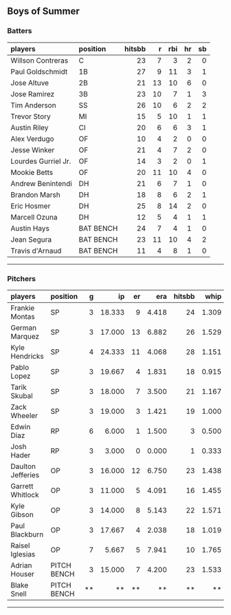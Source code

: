 ## Boys of Summer

### Batters

 
|players             |position  | hitsbb|  r| rbi| hr| sb| 
|:-------------------|:---------|------:|--:|---:|--:|--:| 
|Willson Contreras   |C         |     23|  7|   3|  2|  0| 
|Paul Goldschmidt    |1B        |     27|  9|  11|  3|  1| 
|Jose Altuve         |2B        |     21| 13|  10|  6|  0| 
|Jose Ramirez        |3B        |     23| 10|   7|  1|  3| 
|Tim Anderson        |SS        |     26| 10|   6|  2|  2| 
|Trevor Story        |MI        |     15|  5|  10|  1|  1| 
|Austin Riley        |CI        |     20|  6|   6|  3|  1| 
|Alex Verdugo        |OF        |     10|  4|   2|  0|  0| 
|Jesse Winker        |OF        |     21|  4|   7|  2|  0| 
|Lourdes Gurriel Jr. |OF        |     14|  3|   2|  0|  1| 
|Mookie Betts        |OF        |     20| 11|  10|  4|  0| 
|Andrew Benintendi   |DH        |     21|  6|   7|  1|  0| 
|Brandon Marsh       |DH        |     18|  8|   6|  2|  1| 
|Eric Hosmer         |DH        |     25|  8|  14|  2|  0| 
|Marcell Ozuna       |DH        |     12|  5|   4|  1|  1| 
|Austin Hays         |BAT BENCH |     24|  7|   4|  1|  0| 
|Jean Segura         |BAT BENCH |     23| 11|  10|  4|  2| 
|Travis d'Arnaud     |BAT BENCH |     11|  4|   8|  1|  0| 


* * *

### Pitchers

 
|players           |position    |  g|     ip| er|   era| hitsbb|  whip| so|  w| sv| 
|:-----------------|:-----------|--:|------:|--:|-----:|------:|-----:|--:|--:|--:| 
|Frankie Montas    |SP          |  3| 18.333|  9| 4.418|     24| 1.309| 16|  0|  0| 
|German Marquez    |SP          |  3| 17.000| 13| 6.882|     26| 1.529| 18|  1|  0| 
|Kyle Hendricks    |SP          |  4| 24.333| 11| 4.068|     28| 1.151| 13|  1|  0| 
|Pablo Lopez       |SP          |  3| 19.667|  4| 1.831|     18| 0.915| 23|  1|  0| 
|Tarik Skubal      |SP          |  3| 18.000|  7| 3.500|     21| 1.167| 18|  1|  0| 
|Zack Wheeler      |SP          |  3| 19.000|  3| 1.421|     19| 1.000| 21|  1|  0| 
|Edwin Diaz        |RP          |  6|  6.000|  1| 1.500|      3| 0.500| 13|  0|  5| 
|Josh Hader        |RP          |  3|  3.000|  0| 0.000|      1| 0.333|  3|  0|  3| 
|Daulton Jefferies |OP          |  3| 16.000| 12| 6.750|     23| 1.438| 11|  0|  0| 
|Garrett Whitlock  |OP          |  3| 11.000|  5| 4.091|     16| 1.455| 16|  0|  0| 
|Kyle Gibson       |OP          |  3| 14.000|  8| 5.143|     22| 1.571|  7|  1|  0| 
|Paul Blackburn    |OP          |  3| 17.667|  4| 2.038|     18| 1.019| 11|  1|  0| 
|Raisel Iglesias   |OP          |  7|  5.667|  5| 7.941|     10| 1.765|  6|  0|  4| 
|Adrian Houser     |PITCH BENCH |  3| 15.000|  7| 4.200|     23| 1.533| 15|  2|  0| 
|Blake Snell       |PITCH BENCH | **|     **| **|    **|     **|    **| **| **| **| 


* * *


